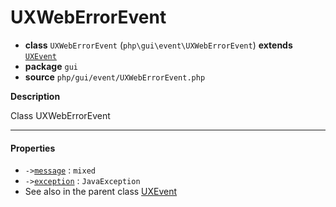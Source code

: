 # UXWebErrorEvent

- **class** `UXWebErrorEvent` (`php\gui\event\UXWebErrorEvent`) **extends** [`UXEvent`](https://github.com/jphp-compiler/jphp/blob/master/exts/jphp-gui-ext/api-docs/classes/php/gui/event/UXEvent.md)
- **package** `gui`
- **source** `php/gui/event/UXWebErrorEvent.php`

**Description**

Class UXWebErrorEvent

---

#### Properties

- `->`[`message`](#prop-message) : `mixed`
- `->`[`exception`](#prop-exception) : `JavaException`
- See also in the parent class [UXEvent](https://github.com/jphp-compiler/jphp/blob/master/exts/jphp-gui-ext/api-docs/classes/php/gui/event/UXEvent.md)